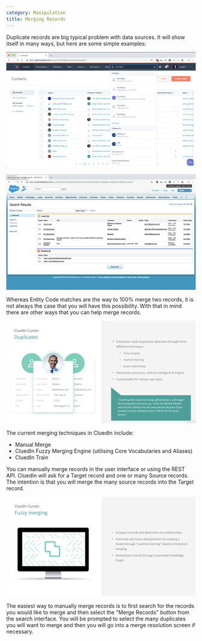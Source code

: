 ```yaml
---
category: Manipulation
title: Merging Records
---
```


Duplicate records are big typical problem with data sources. It will show itself in many ways, but here are some simple examples: 

![Diagram](duplicate-source-records-1.png)

![Diagram](duplicate-source-records-2.png)

Whereas Entity Code matches are the way to 100% merge two records, it is not always the case that you will have this possibility. With that in mind there are other ways that you can help merge records. 

![Diagram](intro-duplicates.png)

The current merging techniques in CluedIn include:

 - Manual Merge
 - CluedIn Fuzzy Merging Engine (utilising Core Vocabularies and Aliases)
 - CluedIn Train

You can manually merge records in the user interface or using the REST API. CluedIn will ask for a Target record and one or many Source records. The intention is that you will merge the many source records into the Target record. 

![Diagram](intro-fuzzy-merging.png)

The easiest way to manually merge records is to first search for the records you would like to merge and then select the "Merge Records" button from the search interface. You will be prompted to select the many duplicates you will want to merge and then you will go into a merge resolution screen if necessary. 